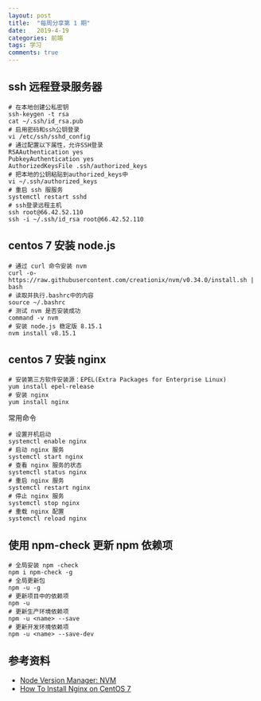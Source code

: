 ```yaml
---
layout: post
title:  "每周分享第 1 期"
date:   2019-4-19
categories: 前端
tags: 学习
comments: true
---
```


## ssh 远程登录服务器

```shell
# 在本地创建公私密钥
ssh-keygen -t rsa
cat ~/.ssh/id_rsa.pub
# 启用密码和ssh公钥登录
vi /etc/ssh/sshd_config
# 通过配置以下属性，允许SSH登录
RSAAuthentication yes
PubkeyAuthentication yes
AuthorizedKeysFile .ssh/authorized_keys
# 把本地的公钥粘贴到authorized_keys中
vi ~/.ssh/authorized_keys
# 重启 ssh 服服务
systemctl restart sshd
# ssh登录远程主机
ssh root@66.42.52.110
ssh -i ~/.ssh/id_rsa root@66.42.52.110
```
  
## centos 7 安装 node.js

```shell
# 通过 curl 命令安装 nvm 
curl -o- https://raw.githubusercontent.com/creationix/nvm/v0.34.0/install.sh | bash
# 读取并执行.bashrc中的内容
source ~/.bashrc
# 测试 nvm 是否安装成功
command -v nvm
# 安装 node.js 稳定版 8.15.1
nvm install v8.15.1
```

## centos 7 安装 nginx

```shell
# 安装第三方软件安装源：EPEL(Extra Packages for Enterprise Linux)
yum install epel-release
# 安装 nginx
yum install nginx
```

常用命令

```
# 设置开机启动
systemctl enable nginx
# 启动 nginx 服务
systemctl start nginx
# 查看 nginx 服务的状态
systemctl status nginx
# 重启 nginx 服务
systemctl restart nginx
# 停止 nginx 服务
systemctl stop nginx
# 重载 nginx 配置
systemctl reload nginx
```

## 使用 npm-check 更新 npm 依赖项

```shell
# 全局安装 npm -check
npm i npm-check -g
# 全局更新包
npm -u -g
# 更新项目中的依赖项
npm -u
# 更新生产环境依赖项
npm -u <name> --save
# 更新开发环境依赖项
npm -u <name> --save-dev
```

## 参考资料

- [Node Version Manager: NVM](https://github.com/creationix/nvm)
- [How To Install Nginx on CentOS 7](https://linuxize.com/post/how-to-install-nginx-on-centos-7)